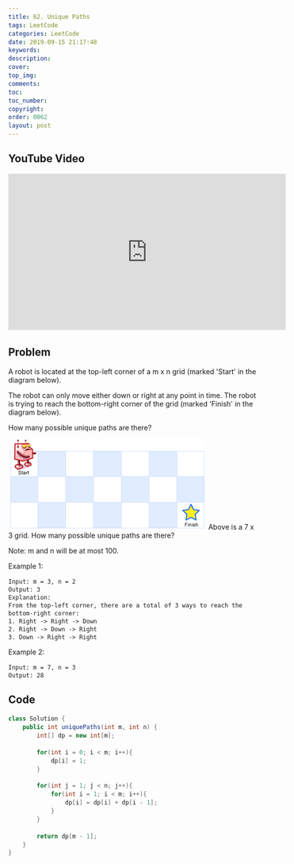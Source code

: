 ```yaml
---
title: 62. Unique Paths
tags: LeetCode
categories: LeetCode
date: 2019-09-15 21:17:48
keywords:
description:
cover:
top_img:
comments:
toc:
toc_number:
copyright:
order: 0062
layout: post
---
```


## YouTube Video

<iframe width="560" height="315" src="https://www.youtube.com/embed/L6dWXuh8BuE" frameborder="0" allow="accelerometer; autoplay; encrypted-media; gyroscope; picture-in-picture" allowfullscreen></iframe>

## Problem

A robot is located at the top-left corner of a m x n grid (marked 'Start' in the diagram below).

The robot can only move either down or right at any point in time. The robot is trying to reach the bottom-right corner of the grid (marked 'Finish' in the diagram below).

How many possible unique paths are there?

![image tooltip here](./assets/62.png)
Above is a 7 x 3 grid. How many possible unique paths are there?

Note: m and n will be at most 100.

Example 1:

```
Input: m = 3, n = 2
Output: 3
Explanation:
From the top-left corner, there are a total of 3 ways to reach the bottom-right corner:
1. Right -> Right -> Down
2. Right -> Down -> Right
3. Down -> Right -> Right
```

Example 2:

```
Input: m = 7, n = 3
Output: 28
```

## Code

```java
class Solution {
    public int uniquePaths(int m, int n) {
        int[] dp = new int[m];

        for(int i = 0; i < m; i++){
            dp[i] = 1;
        }

        for(int j = 1; j < n; j++){
            for(int i = 1; i < m; i++){
                dp[i] = dp[i] + dp[i - 1];
            }
        }

        return dp[m - 1];
    }
}
```
